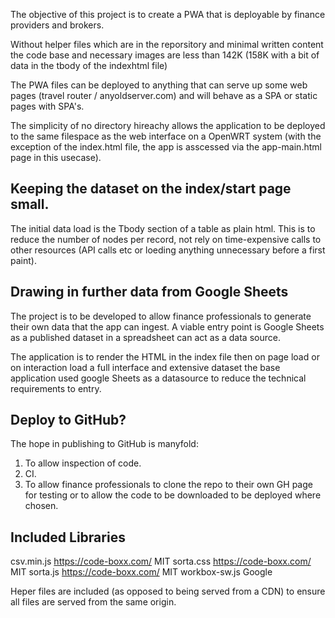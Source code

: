 The objective of this project is to create a PWA that is deployable by finance providers and brokers.

Without helper files which are in the reporsitory and minimal written content the code base and necessary images are less than 142K (158K with a bit of data in the tbody of the indexhtml file)

The PWA files can be deployed to anything that can serve up some web pages (travel router / anyoldserver.com) and will behave as a SPA or static pages with SPA's.

The simplicity of no directory hireachy allows the application to be deployed to the same filespace as the web interface on a OpenWRT system (with the exception of the index.html file, the app is asscessed via the app-main.html page in this usecase).

Keeping the dataset on the index/start page small.
--------------------------------------------------
The initial data load is the Tbody section of a table as plain html. This is to reduce the number of nodes per record, not rely on time-expensive calls to other resources (API calls etc or loeding anything unnecessary before a first paint).


Drawing in further data from Google Sheets
------------------------------------------
The project is to be developed to allow finance professionals to generate their own data that the app can ingest. A viable entry point is Google Sheets as a published dataset in a spreadsheet can act as a data source.

The application is to render the HTML in the index file then on page load or on interaction load a full interface and extensive dataset the base application used google Sheets as a datasource to reduce the technical requirements to entry.



Deploy to GitHub?
-----------------
The hope in publishing to GitHub is manyfold:

1) To allow inspection of code.
2) CI.
3) To allow finance professionals to clone the repo to their own GH page for testing or to allow the code to be downloaded to be deployed where chosen.



Included Libraries
------------------
csv.min.js          https://code-boxx.com/ MIT
sorta.css           https://code-boxx.com/ MIT
sorta.js            https://code-boxx.com/ MIT
workbox-sw.js       Google



Heper files are included (as opposed to being served from a CDN) to ensure all files are served from the same origin.
